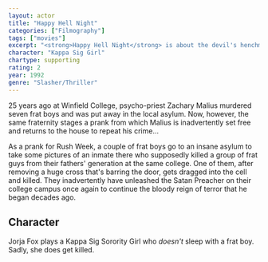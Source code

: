 ```yaml
---
layout: actor
title: "Happy Hell Night"
categories: ["Filmography"]
tags: ["movies"]
excerpt: "<strong>Happy Hell Night</strong> is about the devil's henchman who escapes from an asylum and stops at a fraternity house he visited 25 years before."
character: "Kappa Sig Girl"
chartype: supporting
rating: 2
year: 1992
genre: "Slasher/Thriller"
---
```


25 years ago at Winfield College, psycho-priest Zachary Malius murdered seven frat boys and was put away in the local asylum. Now, however, the same fraternity stages a prank from which Malius is inadvertently set free and returns to the house to repeat his crime...

As a prank for Rush Week, a couple of frat boys go to an insane asylum to take some pictures of an inmate there who supposedly killed a group of frat guys from their fathers' generation at the same college. One of them, after removing a huge cross that's barring the door, gets dragged into the cell and killed. They inadvertently have unleashed the Satan Preacher on their college campus once again to continue the bloody reign of terror that he began decades ago.

## Character

Jorja Fox plays a Kappa Sig Sorority Girl who _doesn't_ sleep with a frat boy. Sadly, she does get killed.